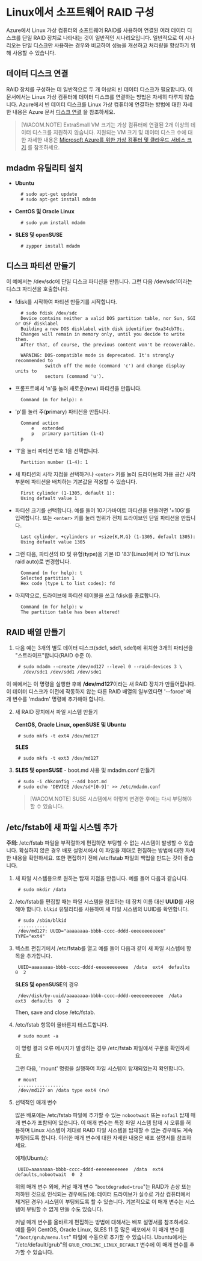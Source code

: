 ﻿<properties urlDisplayName="Configure RAID on Linux" pageTitle="Azure에서 Linux를 실행하는 가상 컴퓨터에 소프트웨어 RAID 구성" metaKeywords="raid in Azure, mdadm Azure, stripe disks in Azure" description="Learn how to use mdadm to configure RAID on Linux in Azure." metaCanonical="http://www.windowsazure.com/ko-kr/manage/linux/articles/virtual-machines-linux-configure-raid" services="virtual-machines" documentationCenter="" title="" authors="szark" solutions="" writer="szark" manager="timlt" editor=""  />

<tags ms.service="virtual-machines" ms.workload="infrastructure-services" ms.tgt_pltfrm="vm-linux" ms.devlang="na" ms.topic="article" ms.date="09/18/2014" ms.author="szark" />



# Linux에서 소프트웨어 RAID 구성
Azure에서 Linux 가상 컴퓨터의 소프트웨어 RAID를 사용하여 연결된 여러 데이터 디스크를 단일 RAID 장치로 나타내는 것이 일반적인 시나리오입니다. 일반적으로 이 시나리오는 단일 디스크만 사용하는 경우와 비교하여 성능을 개선하고 처리량을 향상하기 위해 사용할 수 있습니다.


## 데이터 디스크 연결
RAID 장치를 구성하는 데 일반적으로 두 개 이상의 빈 데이터 디스크가 필요합니다.  이 문서에서는 Linux 가상 컴퓨터에 데이터 디스크를 연결하는 방법은 자세히 다루지 않습니다.  Azure에서 빈 데이터 디스크를 Linux 가상 컴퓨터에 연결하는 방법에 대한 자세한 내용은 Azure 문서 [디스크 연결](http://www.windowsazure.com/ko-kr/documentation/articles/storage-windows-attach-disk/#attachempty) 을 참조하세요.

>[WACOM.NOTE] ExtraSmall VM 크기는 가상 컴퓨터에 연결된 2개 이상의 데이터 디스크를 지원하지 않습니다.  지원되는 VM 크기 및 데이터 디스크 수에 대한 자세한 내용은 [Microsoft Azure를 위한 가상 컴퓨터 및 클라우드 서비스 크기](http://msdn.microsoft.com/ko-kr/library/windowsazure/dn197896.aspx) 를 참조하세요.


## mdadm 유틸리티 설치

- **Ubuntu**

		# sudo apt-get update
		# sudo apt-get install mdadm

- **CentOS 및 Oracle Linux**

		# sudo yum install mdadm

- **SLES 및 openSUSE**

		# zypper install mdadm


## 디스크 파티션 만들기
이 예에서는 /dev/sdc에 단일 디스크 파티션을 만듭니다. 그런 다음 /dev/sdc1이라는 디스크 파티션을 호출합니다.

- fdisk를 시작하여 파티션 만들기를 시작합니다.

		# sudo fdisk /dev/sdc
		Device contains neither a valid DOS partition table, nor Sun, SGI or OSF disklabel
		Building a new DOS disklabel with disk identifier 0xa34cb70c.
		Changes will remain in memory only, until you decide to write them.
		After that, of course, the previous content won't be recoverable.

		WARNING: DOS-compatible mode is deprecated. It's strongly recommended to
				 switch off the mode (command 'c') and change display units to
				 sectors (command 'u').

- 프롬프트에서 'n'을 눌러 새로운(**n**ew) 파티션을 만듭니다.

		Command (m for help): n

- 'p'를 눌러 주(**p**rimary) 파티션을 만듭니다.

		Command action
			e   extended
			p   primary partition (1-4)
		p

- '1'을 눌러 파티션 번호 1을 선택합니다.

		Partition number (1-4): 1

- 새 파티션의 시작 지점을 선택하거나 `<enter>` 키를 눌러 드라이브의 가용 공간 시작 부분에 파티션을 배치하는 기본값을 적용할 수 있습니다.

		First cylinder (1-1305, default 1):
		Using default value 1

- 파티션 크기를 선택합니다. 예를 들어 10기가바이트 파티션을 만들려면 '+10G'를 입력합니다. 또는 `<enter>` 키를 눌러 범위가 전체 드라이브인 단일 파티션을 만듭니다.

		Last cylinder, +cylinders or +size{K,M,G} (1-1305, default 1305): 
		Using default value 1305

- 그런 다음, 파티션의 ID 및 유형(**t**ype)을 기본 ID '83'(Linux)에서 ID 'fd'(Linux raid auto)로 변경합니다.

		Command (m for help): t
		Selected partition 1
		Hex code (type L to list codes): fd

- 마지막으로, 드라이브에 파티션 테이블을 쓰고 fdisk를 종료합니다.

		Command (m for help): w
		The partition table has been altered!


## RAID 배열 만들기

1. 다음 예는 3개의 별도 데이터 디스크(sdc1, sdd1, sde1)에 위치한 3개의 파티션을 "스트라이프"합니다(RAID 수준 0).

		# sudo mdadm --create /dev/md127 --level 0 --raid-devices 3 \
		  /dev/sdc1 /dev/sdd1 /dev/sde1

이 예에서는 이 명령을 실행한 후에 **/dev/md127**이라는 새 RAID 장치가 만들어집니다. 이 데이터 디스크가 이전에 작동하지 않는 다른 RAID 배열의 일부였다면 '--force' 매개 변수를 'mdadm' 명령에 추가해야 합니다.


2. 새 RAID 장치에서 파일 시스템 만들기

	**CentOS, Oracle Linux, openSUSE 및 Ubuntu**

		# sudo mkfs -t ext4 /dev/md127

	**SLES**

		# sudo mkfs -t ext3 /dev/md127

3. **SLES 및 openSUSE** - boot.md 사용 및 mdadm.conf 만들기

		# sudo -i chkconfig --add boot.md
		# sudo echo 'DEVICE /dev/sd*[0-9]' >> /etc/mdadm.conf

	>[WACOM.NOTE] SUSE 시스템에서 이렇게 변경한 후에는 다시 부팅해야 할 수 있습니다.


## /etc/fstab에 새 파일 시스템 추가

**주의:** /etc/fstab 파일을 부적절하게 편집하면 부팅할 수 없는 시스템이 발생할 수 있습니다. 확실하지 않은 경우 배포 설명서에서 이 파일을 제대로 편집하는 방법에 대한 자세한 내용을 확인하세요. 또한 편집하기 전에 /etc/fstab 파일의 백업을 만드는 것이 좋습니다.

1. 새 파일 시스템용으로 원하는 탑재 지점을 만듭니다. 예를 들어 다음과 같습니다.

		# sudo mkdir /data

2. /etc/fstab를 편집할 때는 파일 시스템을 참조하는 데 장치 이름 대신 **UUID**를 사용해야 합니다.  `blkid` 유틸리티를 사용하여 새 파일 시스템의 UUID를 확인합니다.

		# sudo /sbin/blkid
		...........
		/dev/md127: UUID="aaaaaaaa-bbbb-cccc-dddd-eeeeeeeeeeee" TYPE="ext4"

3. 텍스트 편집기에서 /etc/fstab를 열고 예를 들어 다음과 같이 새 파일 시스템에 항목을 추가합니다.

		UUID=aaaaaaaa-bbbb-cccc-dddd-eeeeeeeeeeee  /data  ext4  defaults  0  2

	**SLES 및 openSUSE**의 경우

		/dev/disk/by-uuid/aaaaaaaa-bbbb-cccc-dddd-eeeeeeeeeeee  /data  ext3  defaults  0  2

	Then, save and close /etc/fstab.

4. /etc/fstab 항목이 올바른지 테스트합니다.

		# sudo mount -a

	이 명령 결과 오류 메시지가 발생하는 경우 /etc/fstab 파일에서 구문을 확인하세요.

	그런 다음, 'mount' 명령을 실행하여 파일 시스템이 탑재되었는지 확인합니다.

		# mount
		.................
		/dev/md127 on /data type ext4 (rw)

5. 선택적인 매개 변수

	많은 배포에는 /etc/fstab 파일에 추가할 수 있는 `nobootwait` 또는 `nofail` 탑재 매개 변수가 포함되어 있습니다. 이 매개 변수는 특정 파일 시스템 탑재 시 오류를 허용하며 Linux 시스템이 제대로 RAID 파일 시스템을 탑재할 수 없는 경우에도 계속 부팅되도록 합니다. 이러한 매개 변수에 대한 자세한 내용은 배포 설명서를 참조하세요.

	예제(Ubuntu):

		UUID=aaaaaaaa-bbbb-cccc-dddd-eeeeeeeeeeee  /data  ext4  defaults,nobootwait  0  2

	위의 매개 변수 외에, 커널 매개 변수 "`bootdegraded=true`"는 RAID가 손상 또는 저하된 것으로 인식되는 경우에도(예: 데이터 드라이브가 실수로 가상 컴퓨터에서 제거된 경우) 시스템이 부팅되도록 할 수 있습니다. 기본적으로 이 매개 변수는 시스템이 부팅할 수 없게 만들 수도 있습니다.

	커널 매개 변수를 올바르게 편집하는 방법에 대해서는 배포 설명서를 참조하세요. 예를 들어 CentOS, Oracle Linux, SLES 11 등 많은 배포에서 이 매개 변수를 "`/boot/grub/menu.lst`" 파일에 수동으로 추가할 수 있습니다.  Ubuntu에서는 "/etc/default/grub"의 `GRUB_CMDLINE_LINUX_DEFAULT` 변수에 이 매개 변수를 추가할 수 있습니다.


<!--HONumber=35_1-->
